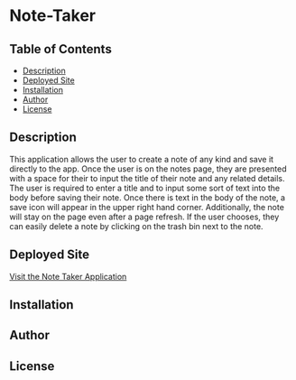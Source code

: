 # Note-Taker


## Table of Contents
* [Description](#description)
* [Deployed Site](#link)
* [Installation](#installation)
* [Author](#author)
* [License](#license)


## Description
This application allows the user to create a note of any kind and save it directly to the app. Once the user is on the notes page, they are presented with a space for their to input the title of their note and any related details. The user is required to enter a title and to input some sort of text into the body before saving their note. Once there is text in the body of the note, a save icon will appear in the upper right hand corner.
Additionally, the note will stay on the page even after a page refresh. If the user chooses, they can easily delete a note by clicking on the trash bin next to the note. 


## Deployed Site
[Visit the Note Taker Application](https://obscure-waters-08324.herokuapp.com/)


## Installation
## Author
## License